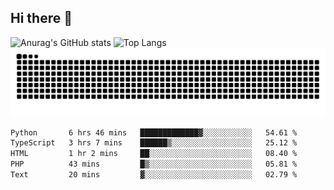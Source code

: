 ## Hi there 👋
![Anurag's GitHub stats](https://github-readme-stats.vercel.app/api?username=CNCoreSteb)
![Top Langs](https://github-readme-stats.vercel.app/api/top-langs/?username=CNCoreSteb)
<picture>
  <source media="(prefers-color-scheme: dark)" srcset="https://raw.githubusercontent.com/CNCoreSteb/CNCoreSteb/output/github-contribution-grid-snake-dark.svg">
  <source media="(prefers-color-scheme: light)" srcset="https://raw.githubusercontent.com/CNCoreSteb/CNCoreSteb/output/github-contribution-grid-snake.svg">
  <img alt="github contribution grid snake animation" src="https://raw.githubusercontent.com/CNCoreSteb/CNCoreSteb/output/github-contribution-grid-snake.svg">
</picture>

<!--START_SECTION:waka-->

```txt
Python       6 hrs 46 mins   █████████████▓░░░░░░░░░░░   54.61 %
TypeScript   3 hrs 7 mins    ██████▒░░░░░░░░░░░░░░░░░░   25.12 %
HTML         1 hr 2 mins     ██░░░░░░░░░░░░░░░░░░░░░░░   08.40 %
PHP          43 mins         █▒░░░░░░░░░░░░░░░░░░░░░░░   05.81 %
Text         20 mins         ▓░░░░░░░░░░░░░░░░░░░░░░░░   02.79 %
```

<!--END_SECTION:waka-->


<!--
**CNCoreSteb/CNCoreSteb** is a ✨ _special_ ✨ repository because its `README.md` (this file) appears on your GitHub profile.

Here are some ideas to get you started:

- 🔭 I’m currently working on ...
- 🌱 I’m currently learning ...
- 👯 I’m looking to collaborate on ...
- 🤔 I’m looking for help with ...
- 💬 Ask me about ...
- 📫 How to reach me: ...
- 😄 Pronouns: ...
- ⚡ Fun fact: ...
-->
